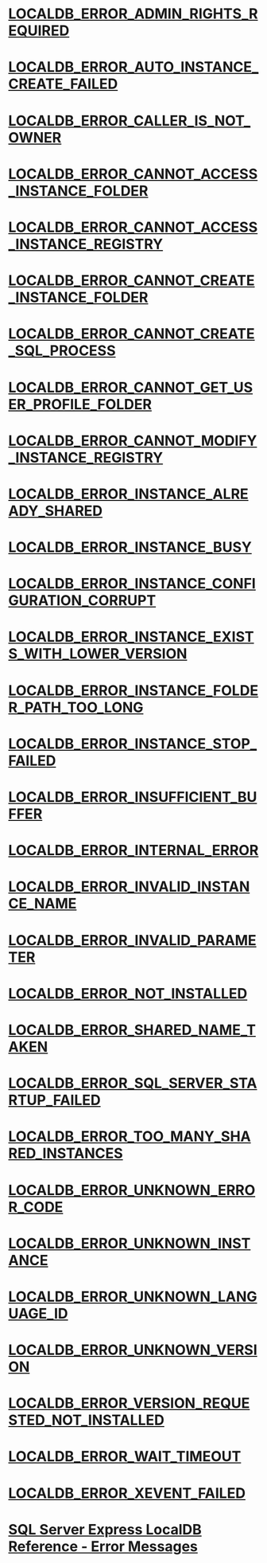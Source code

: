 # [LOCALDB_ERROR_ADMIN_RIGHTS_REQUIRED](localdb-error-admin-rights-required.md)
# [LOCALDB_ERROR_AUTO_INSTANCE_CREATE_FAILED](localdb-error-auto-instance-create-failed.md)
# [LOCALDB_ERROR_CALLER_IS_NOT_OWNER](localdb-error-caller-is-not-owner.md)
# [LOCALDB_ERROR_CANNOT_ACCESS_INSTANCE_FOLDER](localdb-error-cannot-access-instance-folder.md)
# [LOCALDB_ERROR_CANNOT_ACCESS_INSTANCE_REGISTRY](localdb-error-cannot-access-instance-registry.md)
# [LOCALDB_ERROR_CANNOT_CREATE_INSTANCE_FOLDER](localdb-error-cannot-create-instance-folder.md)
# [LOCALDB_ERROR_CANNOT_CREATE_SQL_PROCESS](localdb-error-cannot-create-sql-process.md)
# [LOCALDB_ERROR_CANNOT_GET_USER_PROFILE_FOLDER](localdb-error-cannot-get-user-profile-folder.md)
# [LOCALDB_ERROR_CANNOT_MODIFY_INSTANCE_REGISTRY](localdb-error-cannot-modify-instance-registry.md)
# [LOCALDB_ERROR_INSTANCE_ALREADY_SHARED](localdb-error-instance-already-shared.md)
# [LOCALDB_ERROR_INSTANCE_BUSY](localdb-error-instance-busy.md)
# [LOCALDB_ERROR_INSTANCE_CONFIGURATION_CORRUPT](localdb-error-instance-configuration-corrupt.md)
# [LOCALDB_ERROR_INSTANCE_EXISTS_WITH_LOWER_VERSION](localdb-error-instance-exists-with-lower-version.md)
# [LOCALDB_ERROR_INSTANCE_FOLDER_PATH_TOO_LONG](localdb-error-instance-folder-path-too-long.md)
# [LOCALDB_ERROR_INSTANCE_STOP_FAILED](localdb-error-instance-stop-failed.md)
# [LOCALDB_ERROR_INSUFFICIENT_BUFFER](localdb-error-insufficient-buffer.md)
# [LOCALDB_ERROR_INTERNAL_ERROR](localdb-error-internal-error.md)
# [LOCALDB_ERROR_INVALID_INSTANCE_NAME](localdb-error-invalid-instance-name.md)
# [LOCALDB_ERROR_INVALID_PARAMETER](localdb-error-invalid-parameter.md)
# [LOCALDB_ERROR_NOT_INSTALLED](localdb-error-not-installed.md)
# [LOCALDB_ERROR_SHARED_NAME_TAKEN](localdb-error-shared-name-taken.md)
# [LOCALDB_ERROR_SQL_SERVER_STARTUP_FAILED](localdb-error-sql-server-startup-failed.md)
# [LOCALDB_ERROR_TOO_MANY_SHARED_INSTANCES](localdb-error-too-many-shared-instances.md)
# [LOCALDB_ERROR_UNKNOWN_ERROR_CODE](localdb-error-unknown-error-code.md)
# [LOCALDB_ERROR_UNKNOWN_INSTANCE](localdb-error-unknown-instance.md)
# [LOCALDB_ERROR_UNKNOWN_LANGUAGE_ID](localdb-error-unknown-language-id.md)
# [LOCALDB_ERROR_UNKNOWN_VERSION](localdb-error-unknown-version.md)
# [LOCALDB_ERROR_VERSION_REQUESTED_NOT_INSTALLED](localdb-error-version-requested-not-installed.md)
# [LOCALDB_ERROR_WAIT_TIMEOUT](localdb-error-wait-timeout.md)
# [LOCALDB_ERROR_XEVENT_FAILED](localdb-error-xevent-failed.md)
# [SQL Server Express LocalDB Reference - Error Messages](sql-server-express-localdb-reference-error-messages.md)
